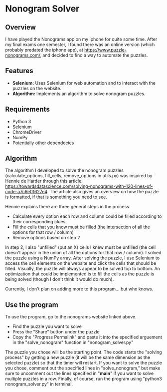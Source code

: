 # Nonogram Solver

## Overview

I have played the Nonograms app on my iphone for quite some time. After my final exams one semester, I found there was an online version (which probably predated the iphone app), at https://www.puzzle-nonograms.com/, and decided to find a way to automate the puzzles.

## Features

- **Selenium:** Uses Selenium for web automation and to interact with the puzzles on the website.
- **Algorithm:** Implements an algorithm to solve nonogram puzzles.

## Requirements

- Python 3
- Selenium
- ChromeDriver
- NumPy
- Potentially other dependecies

## Algorithm

The algorithm I developed to solve the nonogram puzzles (calculate_options, fill_cells, remove_options in utils.py) was inspired by Hennie de Harder through this article: https://towardsdatascience.com/solving-nonograms-with-120-lines-of-code-a7c6e0f627e4. The article also gives an overview on how the puzzle is formatted, if that is something you need to see.

Hennie explains there are three general steps in the process.
- Calculate every option each row and column could be filled according to their corresponding clues.
- Fill the cells that you know must be filled (the intersection of all the options for that row / column)
- Remove options based on step 2

In step 2, I also "unfilled" (put an X) cells I knew must be unfilled (the cell doesn't appear in the union of all the options for that row / column).
I solved the puzzle using a NumPy array. After solving the puzzle, I use Selenium to access the cell elements on the website and click the cells that should be filled. Visually, the puzzle will always appear to be solved top to bottom. An optimization that could be implemented is to fill the cells as the puzzle is being solved (though I don't think it would do much).
  
Currently, I don't plan on adding more to this program... but who knows.

## Use the program

To use the program, go to the nonograms website linked above.
- Find the puzzle you want to solve
- Press the "Share" button under the puzzle
- Copy the "Progress Permalink" and paste it into the specified arguement in the "solve_nonogram" function in "nonogram_solver.py"

The puzzle you chose will be the starting point. The code starts the "solving process" by getting a new puzzle (it will be the same dimension as the selected puzzle) so that the timer will restart. If you want to solve the puzzle you chose, comment out the specified lines in "solve_nonogram," but make sure to uncomment out the lines specified in "__main__" if you want to solve multiple puzzles in a row. Finally, of course, run the program using "python3 nonogram_solver.py" in terminal.
